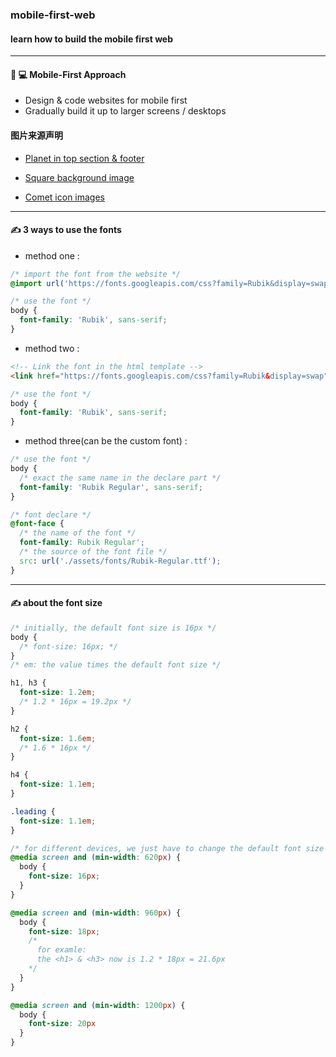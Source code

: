 ### mobile-first-web

#### learn how to build the mobile first web

---

#### :iphone: :computer: Mobile-First Approach
- Design & code websites for mobile first
- Gradually build it up to larger screens / desktops

#### 图片来源声明
- [Planet in top section & footer](https://stock.adobe.com/uk/images/fantasy-cartoon-planet-fantastic-alien-planets-space-world-game-vector-elements-galaxy-space-fantastic-planet-for-gui-illustration/225345787)

- [Square background image](https://stock.adobe.com/uk/images/retro-futuristic-neon-grid-background-80s-design-3d-illustration/298537506)

- [Comet icon images](https://stock.adobe.com/uk/images/comet-asteroid-and-meteorite-cartoon-space-objects-atmospheric-fireballs-vector-set-illustration-of-asteroid-and-comet-meteor-and-meteorite/231710073)

---

#### :writing_hand: 3 ways to use the fonts
- method one :
```css
/* import the font from the website */
@import url('https://fonts.googleapis.com/css?family=Rubik&display=swap');

/* use the font */
body {
  font-family: 'Rubik', sans-serif;
}
```

- method two :
```html
<!-- Link the font in the html template -->
<link href="https://fonts.googleapis.com/css?family=Rubik&display=swap" rel="stylesheet">
```
```css
/* use the font */
body {
  font-family: 'Rubik', sans-serif;
}
```

- method three(can be the custom font) :
```css
/* use the font */
body {
  /* exact the same name in the declare part */
  font-family: 'Rubik Regular', sans-serif;
}

/* font declare */
@font-face {
  /* the name of the font */
  font-family: Rubik Regular';
  /* the source of the font file */
  src: url('./assets/fonts/Rubik-Regular.ttf');
}
```

---

#### :writing_hand: about the font size
```css
/* initially, the default font size is 16px */
body {
  /* font-size: 16px; */
}
/* em: the value times the default font size */

h1, h3 {
  font-size: 1.2em;
  /* 1.2 * 16px = 19.2px */
}

h2 {
  font-size: 1.6em;
  /* 1.6 * 16px */
}

h4 {
  font-size: 1.1em;
}

.leading {
  font-size: 1.1em;
}

/* for different devices, we just have to change the default font size */
@media screen and (min-width: 620px) {
  body {
    font-size: 16px;
  }
}

@media screen and (min-width: 960px) {
  body {
    font-size: 18px;
    /*
      for examle:
      the <h1> & <h3> now is 1.2 * 18px = 21.6px
    */
  }
}

@media screen and (min-width: 1200px) {
  body {
    font-size: 20px
  }
}
```

